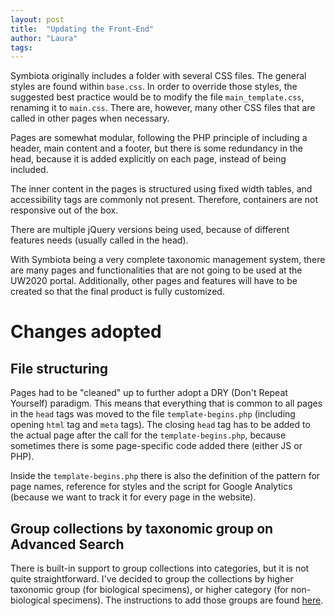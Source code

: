 ```yaml
---
layout: post
title:  "Updating the Front-End"
author: "Laura"
tags: 
---
```


Symbiota originally includes a folder with several CSS files. The general styles are found within `base.css`. In order to override those styles, the suggested best practice would be to modify the file `main_template.css`, renaming it to `main.css`. There are, however, many other CSS files that are called in other pages when necessary.

Pages are somewhat modular, following the PHP principle of including a header, main content and a footer, but there is some redundancy in the head, because it is added explicitly on each page, instead of being included.

The inner content in the pages is structured using fixed width tables, and accessibility tags are commonly not present. Therefore, containers are not responsive out of the box.

There are multiple jQuery versions being used, because of different features needs (usually called in the head).

With Symbiota being a very complete taxonomic management system, there are many pages and functionalities that are not going to be used at the UW2020 portal. Additionally, other pages and features will have to be created so that the final product is fully customized.

# Changes adopted

## File structuring

Pages had to be "cleaned" up to further adopt a DRY (Don't Repeat Yourself) paradigm. This means that everything that is common to all pages in the `head` tags was moved to the file `template-begins.php` (including opening `html` tag and `meta` tags). The closing `head` tag has to be added to the actual page after the call for the `template-begins.php`, because sometimes there is some page-specific code added there (either JS or PHP).

Inside the `template-begins.php` there is also the definition of the pattern for page names, reference for styles and the script for Google Analytics (because we want to track it for every page in the website).

## Group collections by taxonomic group on Advanced Search

There is built-in support to group collections into categories, but it is not quite straightforward. I've decided to group the collections by higher taxonomic group (for biological specimens), or higher category (for non-biological specimens). The instructions to add those groups are found [here](https://arbolitoloco.github.io/uw2020/2019-01-24-how-to-group-collections).

